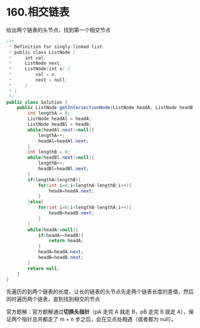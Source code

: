 # 160.相交链表

给出两个链表的头节点，找到第一个相交节点

```java
/**
 * Definition for singly-linked list.
 * public class ListNode {
 *     int val;
 *     ListNode next;
 *     ListNode(int x) {
 *         val = x;
 *         next = null;
 *     }
 * }
 */
public class Solution {
    public ListNode getIntersectionNode(ListNode headA, ListNode headB) {
        int lengthA = 0;
        ListNode headAl = headA;
        ListNode headBl = headB;
        while(headAl.next!=null){
            lengthA++;
            headAl=headAl.next;
        }
        int lengthB = 0;
        while(headBl.next!=null){
            lengthB++;
            headBl=headBl.next;
        }
        if(lengthA>lengthB){
            for(int i=0;i<lengthA-lengthB;i++){
                headA=headA.next;
            }
        }else{
            for(int i=0;i<lengthB-lengthA;i++){
                headB=headB.next;
            }
        }
        while(headA!=null){
            if(headA==headB){
                return headA;
            }
            headA=headA.next;
            headB=headB.next;
        }
        return null;
    }
}
```

先遍历的到两个链表的长度，让长的链表的头节点先走两个链表长度的差值，然后同时遍历两个链表，直到找到相交的节点

官方题解：官方题解通过**切换头指针**（pA 走完 A 就走 B，pB 走完 B 就走 A），保证两个指针总共都走了 m + n 步之后，会在交点处相遇（或者都为 null）。